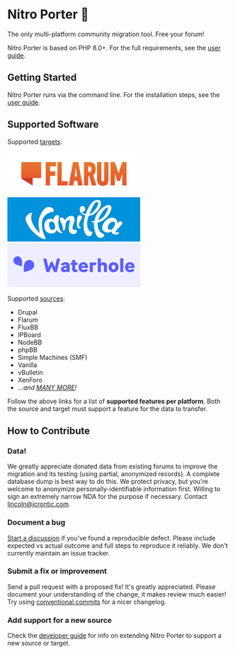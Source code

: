 Nitro Porter 🚀
==============

The only multi-platform community migration tool. Free your forum!

Nitro Porter is based on PHP 8.0+. For the full requirements, see the [user guide](https://nitroporter.org/guide).

## Getting Started

Nitro Porter runs via the command line. For the installation steps, see the [user guide](https://nitroporter.org/guide).

## Supported Software

Supported [targets](https://nitroporter.org/targets): 

![Flarum](assets/logos/flarum-300x100.png)
![Vanilla](assets/logos/vanilla-300x100.png)
![Waterhole](assets/logos/waterhole-300x100.png)

Supported [sources](https://nitroporter.org/sources):
* Drupal
* Flarum
* FluxBB
* IPBoard
* NodeBB
* phpBB
* Simple Machines (SMF)
* Vanilla
* vBulletin
* XenForo
* _...and [MANY MORE](https://nitroporter.org/sources)!_

Follow the above links for a list of **supported features per platform**. Both the source and target must support a feature for the data to transfer.

## How to Contribute

### Data!

We greatly appreciate donated data from existing forums to improve the migration and its testing (using partial, anonymized records). A complete database dump is best way to do this. We protect privacy, but you're welcome to anonymize personally-identifiable information first. Willing to sign an extremely narrow NDA for the purpose if necessary. Contact lincoln@icrontic.com.

### Document a bug

[Start a discussion](https://github.com/linc/nitro-porter/discussions/new) if you've found a reproducible defect. Please include expected vs actual outcome and full steps to reproduce it reliably. We don't currently maintain an issue tracker.

### Submit a fix or improvement

Send a pull request with a proposed fix! It's greatly appreciated. Please document your understanding of the change, it makes review much easier! Try using [conventional commits](https://www.conventionalcommits.org) for a nicer changelog.

### Add support for a new source

Check the [developer guide](https://nitroporter.org/develop) for info on extending Nitro Porter to support a new source or target.
